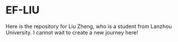 # EF-LIU

Here is the repository for Liu Zheng, who is a student from Lanzhou University.
I cannot wait to create a new journey here!
